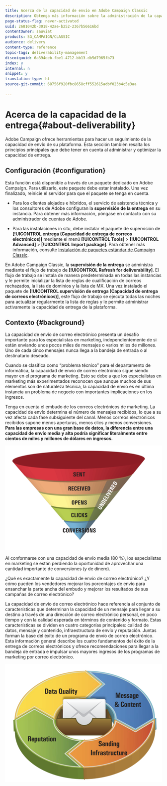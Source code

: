 ```yaml
---
title: Acerca de la capacidad de envío en Adobe Campaign Classic
description: Obtenga más información sobre la administración de la capacidad de envío en Adobe Campaign Classic.
page-status-flag: never-activated
uuid: 2681042b-3018-42ae-b252-2367b56616bd
contentOwner: sauviat
products: SG_CAMPAIGN/CLASSIC
audience: delivery
content-type: reference
topic-tags: deliverability-management
discoiquuid: 6a394eeb-fbe1-4712-bb13-db5d7965fb73
index: y
internal: n
snippet: y
translation-type: ht
source-git-commit: 68756f920fbc8658cff552615adbf023b4c5e3aa

---
```



# Acerca de la capacidad de la entrega{#about-deliverability}

Adobe Campaign ofrece herramientas para hacer un seguimiento de la capacidad de envío de su plataforma. Esta sección también resalta los principios principales que debe tener en cuenta al administrar y optimizar la capacidad de entrega.

## Configuración {#configuration}

Esta función está disponible a través de un paquete dedicado en Adobe Campaign. Para utilizarlo, este paquete debe estar instalado. Una vez finalizado, reinicie el servidor para que el paquete se tenga en cuenta.
* Para los clientes alojados e híbridos, el servicio de asistencia técnica y los consultores de Adobe configuran la **supervisión de la entrega** en su instancia. Para obtener más información, póngase en contacto con su administrador de cuentas de Adobe.

* Para las instalaciones in situ, debe instalar el paquete de supervisión de **[!UICONTROL entrega (Capacidad de entrega de correos electrónicos)]** mediante el menú **[!UICONTROL Tools]** > **[!UICONTROL Advanced]** > **[!UICONTROL Import package]**. Para obtener más información, consulte [Instalación de paquetes estándar de Campaign Classic](../../installation/using/installing-campaign-standard-packages.md).

En Adobe Campaign Classic, la **supervisión de la entrega** se administra mediante el flujo de trabajo de **[!UICONTROL Refresh for deliverability]**. El flujo de trabajo se instala de manera predeterminada en todas las instancias y le permite inicializar la lista de reglas de cualificación de correos rechazados, la lista de dominios y la lista de MX. Una vez instalado el paquete de **[!UICONTROL supervisión de entrega (Capacidad de entrega de correos electrónicos)]**, este flujo de trabajo se ejecuta todas las noches para actualizar regularmente la lista de reglas y le permite administrar activamente la capacidad de entrega de la plataforma.

## Contexto {#background}

La capacidad de envío de correo electrónico presenta un desafío importante para los especialistas en marketing, independientemente de si están enviando unos pocos miles de mensajes o varios miles de millones. Uno de cada cinco mensajes nunca llega a la bandeja de entrada o al destinatario deseado.

Cuando se clasifica como “problema técnico” para el departamento de informática, la capacidad de envío de correo electrónico sigue siendo mayor en el programa de marketing. Esto se debe a que los especialistas en marketing más experimentados reconocen que aunque muchos de sus elementos son de naturaleza técnica, la capacidad de envío es en última instancia un problema de negocio con importantes implicaciones en los ingresos.

Tenga en cuenta el embudo de los correos electrónicos de marketing. La capacidad de envío determina el número de mensajes recibidos, lo que a su vez afecta cada fase subsiguiente del canal. Menos correos electrónicos recibidos supone menos aperturas, menos clics y menos conversiones. **Para las empresas con una gran base de datos, la diferencia entre una capacidad de envío media y alta podría significar literalmente entre cientos de miles y millones de dólares en ingresos.**

![](assets/deliverability_overview_1.png)

Al conformarse con una capacidad de envío media (80 %), los especialistas en marketing se están perdiendo la oportunidad de aprovechar una cantidad importante de conversiones (y de dinero).

¿Qué es exactamente la capacidad de envío de correo electrónico? ¿Y cómo pueden los vendedores mejorar los porcentajes de envío para ensanchar la parte ancha del embudo y mejorar los resultados de sus campañas de correo electrónico?

La capacidad de envío de correo electrónico hace referencia al conjunto de características que determinan la capacidad de un mensaje para llegar a su destino a través de una dirección de correo electrónico personal, en poco tiempo y con la calidad esperada en términos de contenido y formato. Estas características se dividen en cuatro categorías principales: calidad de datos, mensaje y contenido, infraestructura de envío y reputación. Juntas forman la base del éxito de un programa de envío de correo electrónico. Esta información general describe los cuatro fundamentos del éxito de la entrega de correos electrónicos y ofrece recomendaciones para llegar a la bandeja de entrada e impulsar unos mayores ingresos de los programas de marketing por correo electrónico.

![](assets/deliverability_overview_2.png)
